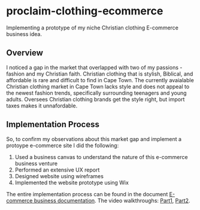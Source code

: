 # proclaim-clothing-ecommerce
Implementing a prototype of my niche Christian clothing E-commerce business idea.

## Overview
I noticed a gap in the market that overlapped with two of my passions - fashion and my Christian faith. 
Christian clothing that is stylish, Biblical, and affordable is rare and difficult to find in Cape Town. The currently avaialable Christian clothing market in Cape Town lacks style and does not appeal to the newest fashion trends, specifically surrounding teenagers and young adults. Oversees Christian clothing brands get the style right, but import taxes makes it unnafordable. 

## Implementation Process
So, to confirm my observations about this market gap and implement a protoype e-commerce site I did the following:
1. Used a business canvas to understand the nature of this e-commerce business venture 
2. Performed an extensive UX report
3. Designed website using wireframes
4. Implemented the website prototype using Wix

The entire implementation process can be found in the document [E-commerce business documentation](Individual%20Niche%20E-Commerce%20Project-%20INF3014F.pdf). The video walkthroughs: [Part1](Individual%20Niche%20E-Commerce%20Project-%20INF3014F%20(Part1).mp4), [Part2](Individual%20Niche%20E-Commerce%20Project-%20INF3014F%20(Part2).mp4).   
